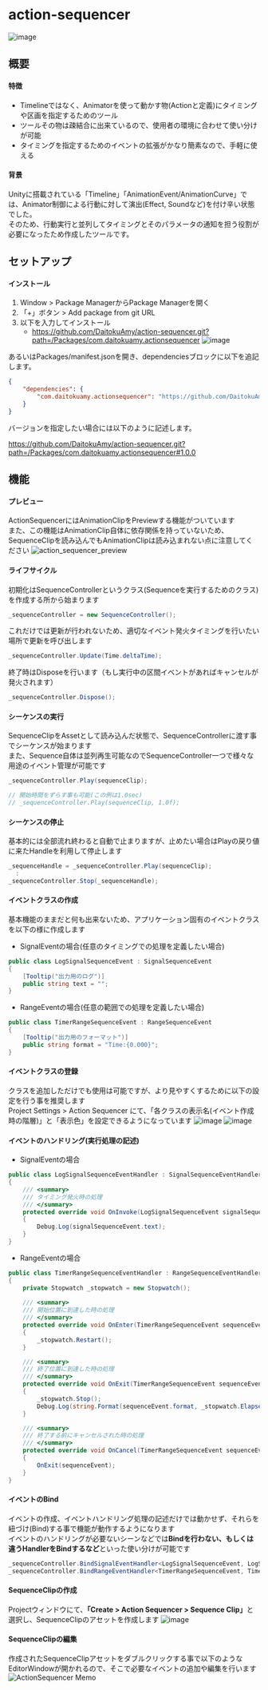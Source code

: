 # action-sequencer
![image](https://user-images.githubusercontent.com/6957962/209446627-82463af7-83de-44a2-87d4-d4c024f9a0b3.png)

## 概要
#### 特徴
* Timelineではなく、Animatorを使って動かす物(Actionと定義)にタイミングや区画を指定するためのツール
* ツールその物は疎結合に出来ているので、使用者の環境に合わせて使い分けが可能
* タイミングを指定するためのイベントの拡張がかなり簡素なので、手軽に使える

#### 背景
Unityに搭載されている「Timeline」「AnimationEvent/AnimationCurve」では、Animator制御による行動に対して演出(Effect, Soundなど)を付け辛い状態でした。  
そのため、行動実行と並列してタイミングとそのパラメータの通知を担う役割が必要になったため作成したツールです。

## セットアップ
#### インストール
1. Window > Package ManagerからPackage Managerを開く
2. 「+」ボタン > Add package from git URL
3. 以下を入力してインストール
   * https://github.com/DaitokuAmy/action-sequencer.git?path=/Packages/com.daitokuamy.actionsequencer
   ![image](https://user-images.githubusercontent.com/6957962/209446846-c9b35922-d8cb-4ba3-961b-52a81515c808.png)

あるいはPackages/manifest.jsonを開き、dependenciesブロックに以下を追記します。

```json
{
    "dependencies": {
        "com.daitokuamy.actionsequencer": "https://github.com/DaitokuAmy/action-sequencer.git?path=/Packages/com.daitokuamy.actionsequencer"
    }
}
```
バージョンを指定したい場合には以下のように記述します。

https://github.com/DaitokuAmy/action-sequencer.git?path=/Packages/com.daitokuamy.actionsequencer#1.0.0

## 機能
#### プレビュー
ActionSequencerにはAnimationClipをPreviewする機能がついています  
また、この機能はAnimationClip自体に依存関係を持っていないため、SequenceClipを読み込んでもAnimationClipは読み込まれない点に注意してください
![action_sequencer_preview](https://user-images.githubusercontent.com/6957962/226096510-3aa669d6-4112-413e-8f07-d561603a4c4e.gif)

#### ライフサイクル
初期化はSequenceControllerというクラス(Sequenceを実行するためのクラス)を作成する所から始まります
```C#
_sequenceController = new SequenceController();
```
これだけでは更新が行われないため、適切なイベント発火タイミングを行いたい場所で更新を呼び出します
```C#
_sequenceController.Update(Time.deltaTime);
```
終了時はDisposeを行います（もし実行中の区間イベントがあればキャンセルが発火されます）
```C#
_sequenceController.Dispose();
```
#### シーケンスの実行
SequenceClipをAssetとして読み込んだ状態で、SequenceControllerに渡す事でシーケンスが始まります  
また、Sequence自体は並列再生可能なのでSequenceController一つで様々な用途のイベント管理が可能です
```C#
_sequenceController.Play(sequenceClip);

// 開始時間をずらす事も可能(この例は1.0sec)
// _sequenceController.Play(sequenceClip, 1.0f);
```
#### シーケンスの停止
基本的には全部流れ終わると自動で止まりますが、止めたい場合はPlayの戻り値に来たHandleを利用して停止します
```C#
_sequenceHandle = _sequenceController.Play(sequenceClip);
  :
_sequenceController.Stop(_sequenceHandle);
```
#### イベントクラスの作成
基本機能のままだと何も出来ないため、アプリケーション固有のイベントクラスを以下の様に作成します
* SignalEventの場合(任意のタイミングでの処理を定義したい場合)
```C#
public class LogSignalSequenceEvent : SignalSequenceEvent
{
    [Tooltip("出力用のログ")]
    public string text = "";
}
```
* RangeEventの場合(任意の範囲での処理を定義したい場合)
```C#
public class TimerRangeSequenceEvent : RangeSequenceEvent
{
    [Tooltip("出力用のフォーマット")]
    public string format = "Time:{0.000}";
}
```
#### イベントクラスの登録
クラスを追加しただけでも使用は可能ですが、より見やすくするために以下の設定を行う事を推奨します  
Project Settings > Action Sequencer にて、「各クラスの表示名(イベント作成時の階層)」と「表示色」を設定できるようになっています
![image](https://github.com/DaitokuAmy/action-sequencer/assets/6957962/6fefd72a-8f86-4bd1-9d90-382ec1881db9)
![image](https://github.com/DaitokuAmy/action-sequencer/assets/6957962/56e1691f-089e-492b-89eb-94decf7ea2a4)
#### イベントのハンドリング(実行処理の記述)
* SignalEventの場合
```C#
public class LogSignalSequenceEventHandler : SignalSequenceEventHandler<LogSignalSequenceEvent>
{
    /// <summary>
    /// タイミング発火時の処理
    /// </summary>
    protected override void OnInvoke(LogSignalSequenceEvent signalSequenceEvent)
    {
        Debug.Log(signalSequenceEvent.text);
    }
}
```
* RangeEventの場合
```C#
public class TimerRangeSequenceEventHandler : RangeSequenceEventHandler<TimerRangeSequenceEvent>
{
    private Stopwatch _stopwatch = new Stopwatch();
    
    /// <summary>
    /// 開始位置に到達した時の処理
    /// </summary>
    protected override void OnEnter(TimerRangeSequenceEvent sequenceEvent)
    {
        _stopwatch.Restart();
    }

    /// <summary>
    /// 終了位置に到達した時の処理
    /// </summary>
    protected override void OnExit(TimerRangeSequenceEvent sequenceEvent)
    {
        _stopwatch.Stop();
        Debug.Log(string.Format(sequenceEvent.format, _stopwatch.Elapsed.TotalSeconds));
    }

    /// <summary>
    /// 終了する前にキャンセルされた時の処理
    /// </summary>
    protected override void OnCancel(TimerRangeSequenceEvent sequenceEvent)
    {
        OnExit(sequenceEvent);
    }
}
```
#### イベントのBind
イベントの作成、イベントハンドリング処理の記述だけでは動かせず、それらを紐づけ(Bind)する事で機能が動作するようになります  
イベントのハンドリングが必要ないシーンなどでは<b>Bindを行わない、もしくは違うHandlerをBindするなど</b>といった使い分けが可能です
```C#
_sequenceController.BindSignalEventHandler<LogSignalSequenceEvent, LogSignalSequenceEventHandler>();
_sequenceController.BindRangeEventHandler<TimerRangeSequenceEvent, TimerRangeSequenceEventHandler>();
```
#### SequenceClipの作成
Projectウィンドウにて、<b>「Create > Action Sequencer > Sequence Clip」</b>と選択し、SequenceClipのアセットを作成します
![image](https://user-images.githubusercontent.com/6957962/209447801-2ea14eff-e088-403a-a16c-d2f049e57c5b.png)
#### SequenceClipの編集
作成されたSequenceClipアセットをダブルクリックする事で以下のようなEditorWindowが開かれるので、そこで必要なイベントの追加や編集を行います
![ActionSequencer Memo](https://user-images.githubusercontent.com/6957962/209448449-fe28c091-dea3-40dd-8414-c81f5ae47645.jpg)

